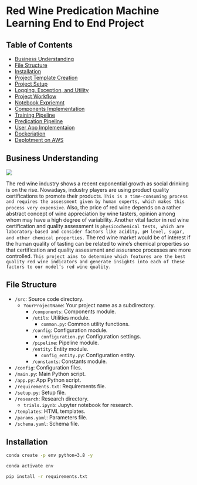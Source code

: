 # Red Wine Predication Machine Learning End to End Project 

## Table of Contents

- [Business Understanding](#BusinessUnderstanding)
- [File Structure](#file-structure)
- [Installation](#installation)
- [Project Template Creation](#Template)
- [Project Setup](#setup)
- [Logging, Exception, and Utility](#log,exc,util)
- [Project Workflow](#Workflow)
- [Notebook Expriemnt](#expri)
- [Components Implementation](#Impli)
- [Training Pipeline](#TrePip)
- [Predication Pipeline](#prePip)
- [User App Implementaion](#Ui)
- [Dockeriation](#Docker)
- [Deplotment on AWS](#deploy)

## Business Understanding

![](https://hips.hearstapps.com/hmg-prod.s3.amazonaws.com/images/delicious-red-wine-royalty-free-image-1585590768.jpg?resize=768:*)

The red wine industry shows a recent exponential growth as social drinking is on the rise. Nowadays, industry players are using product quality certifications to promote their products. `This is a time-consuming process and requires the assessment given by human experts, which makes this process very expensive`. Also, the price of red wine depends on a rather abstract concept of wine appreciation by wine tasters, opinion among whom may have a high degree of variability. Another vital factor in red wine certification and quality assessment is `physicochemical tests, which are laboratory-based and consider factors like acidity, pH level, sugar, and other chemical properties.` The red wine market would be of interest if the human quality of tasting can be related to wine’s chemical properties so that certification and quality assessment and assurance processes are more controlled. `This project aims to determine which features are the best quality red wine indicators and generate insights into each of these factors to our model’s red wine quality.` 

## File Structure


- `/src`: Source code directory.
  - `YourProjectName`: Your project name as a subdirectory.
    - `/components`: Components module.
    - `/utils`: Utilities module.
      - `common.py`: Common utility functions.
    - `/config`: Configuration module.
      - `configuration.py`: Configuration settings.
    - `/pipeline`: Pipeline module.
    - `/entity`: Entity module.
      - `config_entity.py`: Configuration entity.
    - `/constants`: Constants module.
- `/config`: Configuration files.
- `/main.py`: Main Python script.
- `/app.py`: App Python script.
- `/requirements.txt`: Requirements file.
- `/setup.py`: Setup file.
- `/research`: Research directory.
  - `trials.ipynb`: Jupyter notebook for research.
- `/templates`: HTML templates.
- `/params.yaml`: Parameters file.
- `/schema.yaml`: Schema file.


## Installation

```bash
conda create -p env python=3.8 -y 
```
```bash
conda activate env  
```

```bash
pip install -r requirements.txt
```

